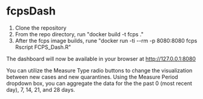 # fcpsDash
1) Clone the repository
2) From the repo directory, run "docker build -t fcps .\"
3) After the fcps image builds, rune "docker run -ti --rm -p 8080:8080 fcps Rscript FCPS_Dash.R"

The dashboard will now be available in your browser at http://127.0.0.1:8080

You can utilize the Measure Type radio buttons to change the visualization between new cases and new quarantines.
Using the Measure Period dropdown box, you can aggregate the data for the the past 0 (most recent day), 7, 14, 21, and 28 days. 